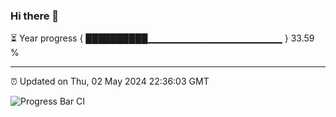 ### Hi there 👋

⏳ Year progress { ██████████▁▁▁▁▁▁▁▁▁▁▁▁▁▁▁▁▁▁▁▁ } 33.59 %

---

⏰ Updated on Thu, 02 May 2024 22:36:03 GMT

![Progress Bar CI](https://github.com/IshwaranRudhara/GIT-ACTION/workflows/Progress%20Bar%20CI/badge.svg)

